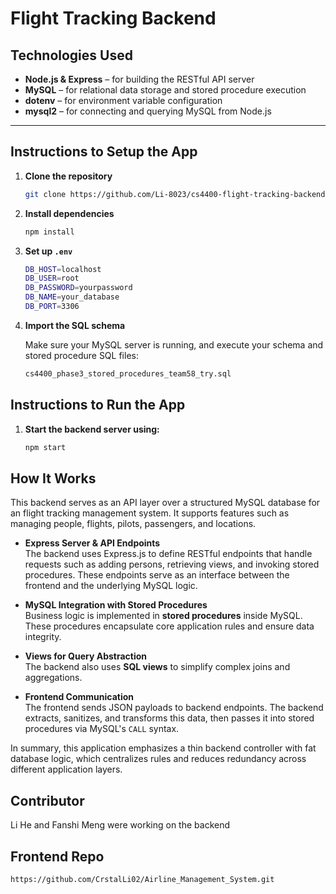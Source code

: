 # Flight Tracking Backend

## Technologies Used

- **Node.js & Express** – for building the RESTful API server
- **MySQL** – for relational data storage and stored procedure execution
- **dotenv** – for environment variable configuration
- **mysql2** – for connecting and querying MySQL from Node.js

---

## Instructions to Setup the App

1. **Clone the repository**

   ```bash
   git clone https://github.com/Li-8023/cs4400-flight-tracking-backend.git
   ```
2. **Install dependencies**
    ```bash
    npm install
    ```
3. **Set up ```.env```**
    ```bash
    DB_HOST=localhost
    DB_USER=root
    DB_PASSWORD=yourpassword
    DB_NAME=your_database
    DB_PORT=3306
    ```
4. **Import the SQL schema**

    Make sure your MySQL server is running, and execute your schema and stored procedure SQL files:

    ```bash
    cs4400_phase3_stored_procedures_team58_try.sql
    ```

## Instructions to Run the App
1. **Start the backend server using:**

    ```bash
    npm start
    ```
## How It Works

This backend serves as an API layer over a structured MySQL database for an flight tracking management system. It supports features such as managing people, flights, pilots, passengers, and locations.

- **Express Server & API Endpoints**  
  The backend uses Express.js to define RESTful endpoints that handle requests such as adding persons, retrieving views, and invoking stored procedures. These endpoints serve as an interface between the frontend and the underlying MySQL logic.

- **MySQL Integration with Stored Procedures**  
  Business logic is implemented in **stored procedures** inside MySQL. These procedures encapsulate core application rules and ensure data integrity.

- **Views for Query Abstraction**  
  The backend also uses **SQL views** to simplify complex joins and aggregations. 

- **Frontend Communication**  
  The frontend sends JSON payloads to backend endpoints. The backend extracts, sanitizes, and transforms this data, then passes it into stored procedures via MySQL's `CALL` syntax.

In summary, this application emphasizes a thin backend controller with fat database logic, which centralizes rules and reduces redundancy across different application layers.

## Contributor
Li He and Fanshi Meng were working on the backend

## Frontend Repo
``` bash
https://github.com/CrstalLi02/Airline_Management_System.git
```